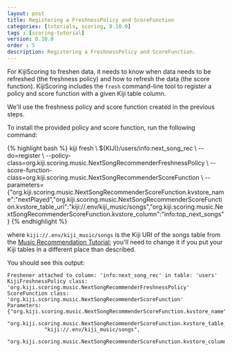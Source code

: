 ```yaml
---
layout: post
title: Registering a FreshnessPolicy and ScoreFunction
categories: [tutorials, scoring, 0.10.0]
tags : [scoring-tutorial]
version: 0.10.0
order : 5
description: Registering a FreshnessPolicy and ScoreFunction.
---
```

For KijiScoring to freshen data, it needs to know when data needs to be refreshed
(the freshness policy) and how to refresh the data (the score function). KijiScoring
includes the `fresh` command-line tool to register a policy and score function with a
given Kiji table column.

We'll use the freshness policy and score function created in the previous steps.

To install the provided policy and score function, run the following command:

<div class="userinput">
{% highlight bash %}
kiji fresh \
${KIJI}/users/info:next_song_rec \
--do=register \
--policy-class=org.kiji.scoring.music.NextSongRecommenderFreshnessPolicy \
--score-function-class=org.kiji.scoring.music.NextSongRecommenderScoreFunction \
--parameters={"org.kiji.scoring.music.NextSongRecommenderScoreFunction.kvstore_name":"nextPlayed","org.kiji.scoring.music.NextSongRecommenderScoreFunction.kvstore_table_uri":"kiji://.env/kiji_music/songs","org.kiji.scoring.music.NextSongRecommenderScoreFunction.kvstore_column":"info:top_next_songs"}
{% endhighlight %}
</div>

where `kiji://.env/kiji_music/songs` is the Kiji URI of the songs table from the
[Music Recommendation Tutorial]({{site.tutorial_music_devel}}/music-overview/); you'll
need to change it if you put your Kiji tables in
a different place than described.

You should see this output:

    Freshener attached to column: 'info:next_song_rec' in table: 'users'
    KijiFreshnessPolicy class: 'org.kiji.scoring.music.NextSongRecommenderFreshnessPolicy'
    ScoreFunction class: 'org.kiji.scoring.music.NextSongRecommenderScoreFunction'
    Parameters: {"org.kiji.scoring.music.NextSongRecommenderScoreFunction.kvstore_name":"nextPlayed",
        "org.kiji.scoring.music.NextSongRecommenderScoreFunction.kvstore_table_uri":
                "kiji://.env/kiji_music/songs",
        "org.kiji.scoring.music.NextSongRecommenderScoreFunction.kvstore_column":"info:top_next_songs"}

